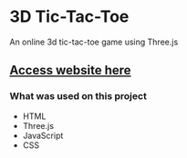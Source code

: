 # 3D Tic-Tac-Toe

An online 3d tic-tac-toe game using Three.js

<!-- <p align="center">
  <img src="./demo.gif">
</p> -->

## [Access website here](https://lnardon.github.io/3DTicTacToe/ "Homepage")

### What was used on this project

- HTML
- Three.js
- JavaScript
- CSS
